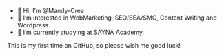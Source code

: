 - 👋 Hi, I’m @Mandy-Crea
- 👀 I’m interested in WebMarketing, SEO/SEA/SMO, Content Writing and Wordpress.
- 🌱 I’m currently studying at SAYNA Academy.

This is my first time on GitHub, so please wish me good luck!

<!---
Mandy-Crea/Mandy-Crea is a ✨ special ✨ repository because its `README.md` (this file) appears on your GitHub profile.
You can click the Preview link to take a look at your changes.
--->
